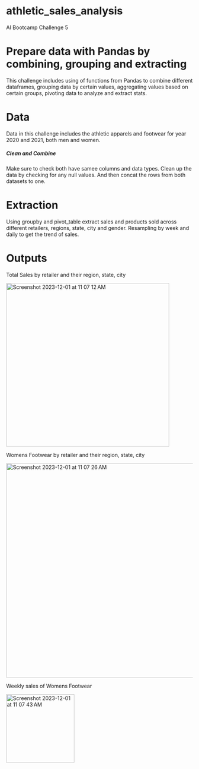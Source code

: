 # athletic_sales_analysis
AI Bootcamp Challenge 5

# Prepare data with Pandas by combining, grouping and extracting
This challenge includes using of functions from Pandas to combine different dataframes, grouping data by certain values, aggregating values based on certain groups, pivoting data to analyze and extract stats. 

# Data
Data in this challenge includes the athletic apparels and footwear for year 2020 and 2021, both men and women.

##### Clean and Combine
Make sure to check both have samee columns and data types. Clean up the data by checking for any null values. And then concat the rows from both datasets to one. 

# Extraction
Using groupby and pivot_table extract sales and products sold across different retailers, regions, state, city and gender. Resampling by week and daily to get the trend of sales.

# Outputs
Total Sales by retailer and their region, state, city

<img width="440" alt="Screenshot 2023-12-01 at 11 07 12 AM" src="https://github.com/itsakcode/athletic_sales_analysis/assets/93089647/64c9969e-5212-4611-b1dd-0ac395cd5d0a">


Womens Footwear by retailer and their region, state, city

<img width="577" alt="Screenshot 2023-12-01 at 11 07 26 AM" src="https://github.com/itsakcode/athletic_sales_analysis/assets/93089647/63676de7-7482-4417-b215-ac09a12436b2">


Weekly sales of Womens Footwear

<img width="184" alt="Screenshot 2023-12-01 at 11 07 43 AM" src="https://github.com/itsakcode/athletic_sales_analysis/assets/93089647/120390b0-5dec-4aa2-be6b-2c8aba5d9481">
